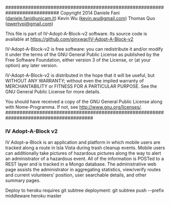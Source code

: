 
########################################################################### 
Copyright 2014
       Daniele Fanì (daniele.fani@unicam.it)
       Kevin Wu (kevin.wu@gmail.com)
       Thomas Quo (qwertypi@gmail.com)

This file is part of IV-Adopt-A-Block-v2 software.
Its source code is available at https://github.com/ginxwar/IV-Adopt-A-Block-v2

IV-Adopt-A-Block-v2 is free software: you can redistribute it and/or modify
it under the terms of the GNU General Public License as published by
the Free Software Foundation, either version 3 of the License, or
(at your option) any later version.

IV-Adopt-A-Block-v2 is distributed in the hope that it will be useful,
but WITHOUT ANY WARRANTY; without even the implied warranty of
MERCHANTABILITY or FITNESS FOR A PARTICULAR PURPOSE.  See the
GNU General Public License for more details.

You should have received a copy of the GNU General Public License
along with Nome-Programma.  If not, see <http://www.gnu.org/licenses/>.
#######################################################################################


### IV Adopt-A-Block v2 ###

IV Adopt-a-Block is an application and platform in which mobile users are tracked along a route in Isla Vista during trash cleanup events.  Mobile users can additionally take pictures of hazardous pictures along the way to alert an administrator of a hazardous event.  All of the information is POSTed to a REST layer and is tracked in a Mongo database.  The administrative web page assists the administrator in aggregating statistics, view/verify routes and current volunteers’ position,  user searchable details, and other summary pages.


 
Deploy to heroku requires git subtree deployment:  git subtree push --prefix middleware heroku master



   
